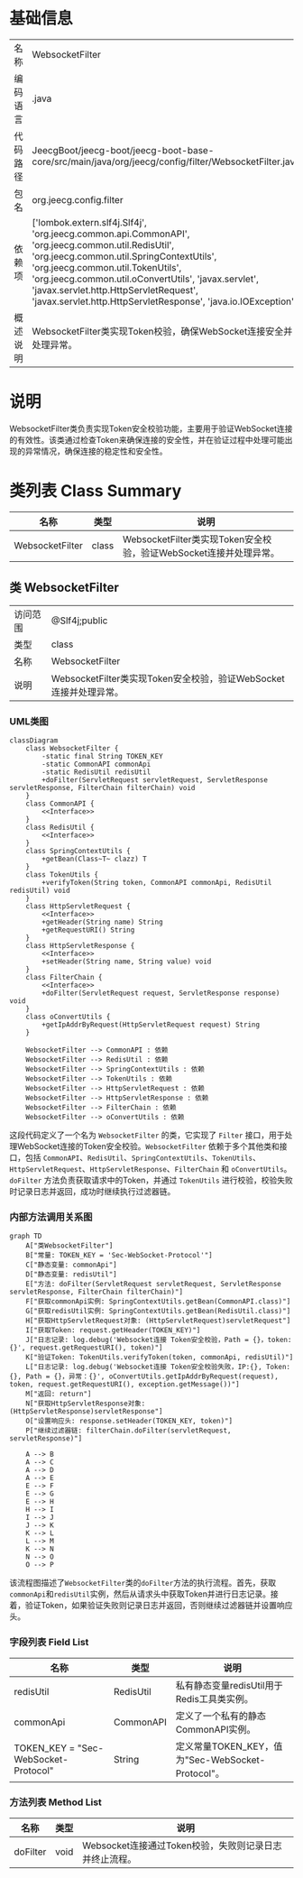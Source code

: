 # 基础信息

|      |      |
|------|------|
| 名称 | WebsocketFilter |
| 编码语言 | .java |
| 代码路径 | JeecgBoot/jeecg-boot/jeecg-boot-base-core/src/main/java/org/jeecg/config/filter/WebsocketFilter.java |
| 包名 | org.jeecg.config.filter |
| 依赖项 | ['lombok.extern.slf4j.Slf4j', 'org.jeecg.common.api.CommonAPI', 'org.jeecg.common.util.RedisUtil', 'org.jeecg.common.util.SpringContextUtils', 'org.jeecg.common.util.TokenUtils', 'org.jeecg.common.util.oConvertUtils', 'javax.servlet', 'javax.servlet.http.HttpServletRequest', 'javax.servlet.http.HttpServletResponse', 'java.io.IOException'] |
| 概述说明 | WebsocketFilter类实现Token校验，确保WebSocket连接安全并处理异常。 |

# 说明

WebsocketFilter类负责实现Token安全校验功能，主要用于验证WebSocket连接的有效性。该类通过检查Token来确保连接的安全性，并在验证过程中处理可能出现的异常情况，确保连接的稳定性和安全性。

# 类列表 Class Summary

| 名称   | 类型  | 说明 |
|-------|------|-------------|
| WebsocketFilter | class | WebsocketFilter类实现Token安全校验，验证WebSocket连接并处理异常。 |



## 类 WebsocketFilter

|      |      |
|------|------|
| 访问范围 | @Slf4j;public |
| 类型 | class |
| 名称 | WebsocketFilter |
| 说明 | WebsocketFilter类实现Token安全校验，验证WebSocket连接并处理异常。 |


### UML类图

```mermaid
classDiagram
    class WebsocketFilter {
        -static final String TOKEN_KEY
        -static CommonAPI commonApi
        -static RedisUtil redisUtil
        +doFilter(ServletRequest servletRequest, ServletResponse servletResponse, FilterChain filterChain) void
    }
    class CommonAPI {
        <<Interface>>
    }
    class RedisUtil {
        <<Interface>>
    }
    class SpringContextUtils {
        +getBean(Class~T~ clazz) T
    }
    class TokenUtils {
        +verifyToken(String token, CommonAPI commonApi, RedisUtil redisUtil) void
    }
    class HttpServletRequest {
        <<Interface>>
        +getHeader(String name) String
        +getRequestURI() String
    }
    class HttpServletResponse {
        <<Interface>>
        +setHeader(String name, String value) void
    }
    class FilterChain {
        <<Interface>>
        +doFilter(ServletRequest request, ServletResponse response) void
    }
    class oConvertUtils {
        +getIpAddrByRequest(HttpServletRequest request) String
    }

    WebsocketFilter --> CommonAPI : 依赖
    WebsocketFilter --> RedisUtil : 依赖
    WebsocketFilter --> SpringContextUtils : 依赖
    WebsocketFilter --> TokenUtils : 依赖
    WebsocketFilter --> HttpServletRequest : 依赖
    WebsocketFilter --> HttpServletResponse : 依赖
    WebsocketFilter --> FilterChain : 依赖
    WebsocketFilter --> oConvertUtils : 依赖
```

这段代码定义了一个名为 `WebsocketFilter` 的类，它实现了 `Filter` 接口，用于处理WebSocket连接的Token安全校验。`WebsocketFilter` 依赖于多个其他类和接口，包括 `CommonAPI`、`RedisUtil`、`SpringContextUtils`、`TokenUtils`、`HttpServletRequest`、`HttpServletResponse`、`FilterChain` 和 `oConvertUtils`。`doFilter` 方法负责获取请求中的Token，并通过 `TokenUtils` 进行校验，校验失败时记录日志并返回，成功时继续执行过滤器链。


### 内部方法调用关系图

```mermaid
graph TD
    A["类WebsocketFilter"]
    B["常量: TOKEN_KEY = 'Sec-WebSocket-Protocol'"]
    C["静态变量: commonApi"]
    D["静态变量: redisUtil"]
    E["方法: doFilter(ServletRequest servletRequest, ServletResponse servletResponse, FilterChain filterChain)"]
    F["获取commonApi实例: SpringContextUtils.getBean(CommonAPI.class)"]
    G["获取redisUtil实例: SpringContextUtils.getBean(RedisUtil.class)"]
    H["获取HttpServletRequest对象: (HttpServletRequest)servletRequest"]
    I["获取Token: request.getHeader(TOKEN_KEY)"]
    J["日志记录: log.debug('Websocket连接 Token安全校验，Path = {}，token:{}', request.getRequestURI(), token)"]
    K["验证Token: TokenUtils.verifyToken(token, commonApi, redisUtil)"]
    L["日志记录: log.debug('Websocket连接 Token安全校验失败，IP:{}, Token:{}, Path = {}，异常：{}', oConvertUtils.getIpAddrByRequest(request), token, request.getRequestURI(), exception.getMessage())"]
    M["返回: return"]
    N["获取HttpServletResponse对象: (HttpServletResponse)servletResponse"]
    O["设置响应头: response.setHeader(TOKEN_KEY, token)"]
    P["继续过滤器链: filterChain.doFilter(servletRequest, servletResponse)"]

    A --> B
    A --> C
    A --> D
    A --> E
    E --> F
    E --> G
    E --> H
    H --> I
    I --> J
    J --> K
    K --> L
    L --> M
    K --> N
    N --> O
    O --> P
```

该流程图描述了`WebsocketFilter`类的`doFilter`方法的执行流程。首先，获取`commonApi`和`redisUtil`实例，然后从请求头中获取Token并进行日志记录。接着，验证Token，如果验证失败则记录日志并返回，否则继续过滤器链并设置响应头。

### 字段列表 Field List

| 名称  | 类型  | 说明 |
|-------|-------|------|
| redisUtil | RedisUtil | 私有静态变量redisUtil用于Redis工具类实例。 |
| commonApi | CommonAPI | 定义了一个私有的静态CommonAPI实例。 |
| TOKEN_KEY = "Sec-WebSocket-Protocol" | String | 定义常量TOKEN_KEY，值为"Sec-WebSocket-Protocol"。 |

### 方法列表 Method List

| 名称  | 类型  | 说明 |
|-------|-------|------|
| doFilter | void | Websocket连接通过Token校验，失败则记录日志并终止流程。 |




